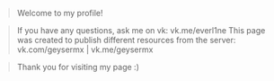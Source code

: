 
 > Welcome to my profile!

 > If you have any questions, ask me on vk: vk.me/everl1ne
 > This page was created to publish different resources from the server: vk.com/geysermx | vk.me/geysermx

 > Thank you for visiting my page :)

<!---
 - Lp1xx & GeyserMX
--->
